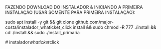 FAZENDO DOWNLOAD DO INSTALADOR & INICIANDO A PRIMEIRA INSTALAÇÃO (USAR SOMENTE PARA PRIMEIRA INSTALAÇÃO):

sudo apt install -y git && git clone github.com/major-costa/instalador_whaticket_click install && sudo chmod -R 777 ./install && cd ./install && sudo ./install_primaria


#   i n s t a l a d o r _ w h a t i c k e t _ c l i c k 
 
 
